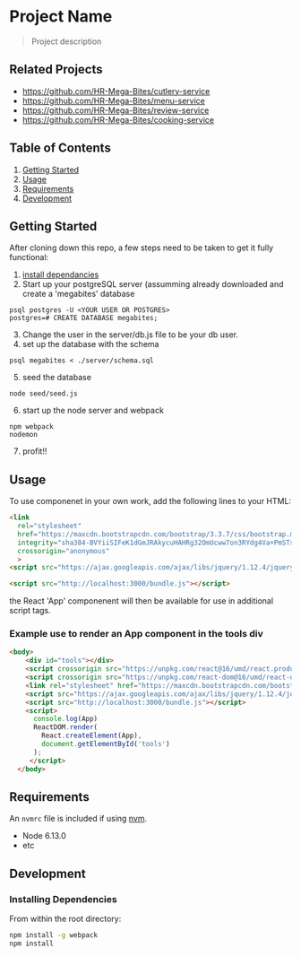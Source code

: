 # Project Name

> Project description

## Related Projects

  - https://github.com/HR-Mega-Bites/cutlery-service
  - https://github.com/HR-Mega-Bites/menu-service
  - https://github.com/HR-Mega-Bites/review-service
  - https://github.com/HR-Mega-Bites/cooking-service

## Table of Contents
1. [Getting Started](#getting-started)
1. [Usage](#usage)
1. [Requirements](#requirements)
1. [Development](#development)

## Getting Started
After cloning down this repo, a few steps need to be taken to get it fully functional:
1. [install dependancies](#installing-dependencies)
2. Start up your postgreSQL server (assumming already downloaded and create a 'megabites' database 
 ```
 psql postgres -U <YOUR USER OR POSTGRES>
 postgres=# CREATE DATABASE megabites;
 ```
3. Change the user in the server/db.js file to be your db user. 
4. set up the database with the schema
```
psql megabites < ./server/schema.sql
```
5. seed the database
```
node seed/seed.js
```
6. start up the node server and webpack
```
npm webpack
nodemon
```
7. profit!!

## Usage

To use componenet in your own work, add the following lines to your HTML:
```html
<link 
  rel="stylesheet" 
  href="https://maxcdn.bootstrapcdn.com/bootstrap/3.3.7/css/bootstrap.min.css" 
  integrity="sha384-BVYiiSIFeK1dGmJRAkycuHAHRg32OmUcww7on3RYdg4Va+PmSTsz/K68vbdEjh4u"
  crossorigin="anonymous"
  >
<script src="https://ajax.googleapis.com/ajax/libs/jquery/1.12.4/jquery.min.js"></script>

<script src="http://localhost:3000/bundle.js"></script>
```
the React 'App' componenent will then be available for use in additional script tags.

### Example use to render an App component in the tools div
```html
<body>
    <div id="tools"></div>
    <script crossorigin src="https://unpkg.com/react@16/umd/react.production.min.js"></script>
    <script crossorigin src="https://unpkg.com/react-dom@16/umd/react-dom.production.min.js"></script>
    <link rel="stylesheet" href="https://maxcdn.bootstrapcdn.com/bootstrap/3.3.7/css/bootstrap.min.css" integrity="sha384-BVYiiSIFeK1dGmJRAkycuHAHRg32OmUcww7on3RYdg4Va+PmSTsz/K68vbdEjh4u" crossorigin="anonymous">
    <script src="https://ajax.googleapis.com/ajax/libs/jquery/1.12.4/jquery.min.js"></script>
    <script src="http://localhost:3000/bundle.js"></script>
    <script>
      console.log(App)
      ReactDOM.render(
        React.createElement(App),
        document.getElementById('tools')
      );
     </script>
  </body>
  ```

## Requirements

An `nvmrc` file is included if using [nvm](https://github.com/creationix/nvm).

- Node 6.13.0
- etc

## Development

### Installing Dependencies

From within the root directory:

```sh
npm install -g webpack
npm install
```

